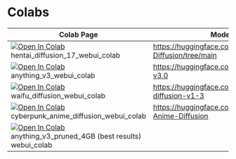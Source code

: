 # Colabs

| Colab Page| Model Page|
| ----- | ---- |
|  [![Open In Colab](https://colab.research.google.com/assets/colab-badge.svg)](https://colab.research.google.com/gist/daxzy-ai/8f9fe1f040c7f26c812f7bdbe8d74a29/hentai-diffusion-webui.ipynb) hentai_diffusion_17_webui_colab |  https://huggingface.co/Deltaadams/Hentai-Diffusion/tree/main |
|  [![Open In Colab](https://colab.research.google.com/assets/colab-badge.svg)](https://colab.research.google.com/github/camenduru/stable-diffusion-webui-colab/blob/main/anything_3_webui_colab.ipynb) anything_v3_webui_colab | https://huggingface.co/Linaqruf/anything-v3.0 
|  [![Open In Colab](https://colab.research.google.com/assets/colab-badge.svg)](https://colab.research.google.com/github/camenduru/stable-diffusion-webui-colab/blob/main/waifu_diffusion_webui_colab.ipynb) waifu_diffusion_webui_colab | https://huggingface.co/hakurei/waifu-diffusion-v1-3
|  [![Open In Colab](https://colab.research.google.com/assets/colab-badge.svg)](https://colab.research.google.com/github/camenduru/stable-diffusion-webui-colab/blob/main/cyberpunk_anime_diffusion_webui_colab.ipynb) cyberpunk_anime_diffusion_webui_colab | https://huggingface.co/DGSpitzer/Cyberpunk-Anime-Diffusion
|  [![Open In Colab](https://colab.research.google.com/assets/colab-badge.svg)](https://colab.research.google.com/drive/1F18kcqow4Iw9b6x_RuO-CDA6AuMGtM_q) anything_v3_pruned_4GB (best results) webui_colab
